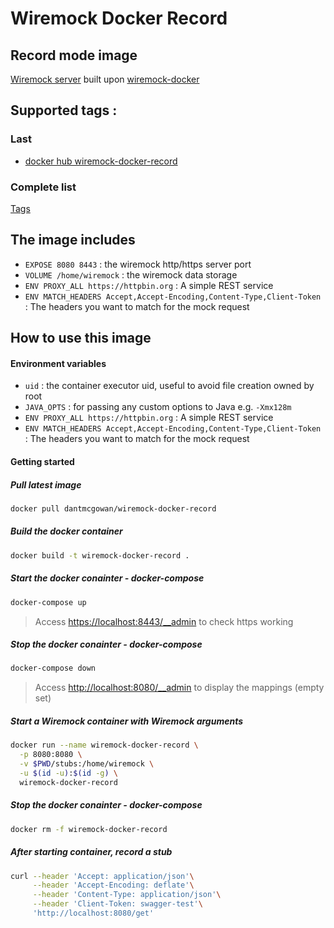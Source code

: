 # Wiremock Docker Record
 
## Record mode image
 [Wiremock server](http://wiremock.org) built upon [wiremock-docker](https://github.com/rodolpheche/wiremock-docker)

## Supported tags :

### Last

- [docker hub wiremock-docker-record](https://hub.docker.com/repository/docker/dantmcgowan/wiremock-docker-record)

### Complete list

[Tags](https://hub.docker.com/repository/docker/dantmcgowan/wiremock-docker-record/tags)

## The image includes

- `EXPOSE 8080 8443` : the wiremock http/https server port
- `VOLUME /home/wiremock` : the wiremock data storage
- `ENV PROXY_ALL https://httpbin.org` : A simple REST service
- `ENV MATCH_HEADERS Accept,Accept-Encoding,Content-Type,Client-Token` : The headers you want to match for the mock request 

## How to use this image

#### Environment variables

- `uid` : the container executor uid, useful to avoid file creation owned by root
- `JAVA_OPTS` : for passing any custom options to Java e.g. `-Xmx128m`
- `ENV PROXY_ALL https://httpbin.org` : A simple REST service
- `ENV MATCH_HEADERS Accept,Accept-Encoding,Content-Type,Client-Token` : The headers you want to match for the mock request 

#### Getting started

##### Pull latest image

```sh
docker pull dantmcgowan/wiremock-docker-record
```

##### Build the docker container

```sh
docker build -t wiremock-docker-record .
```
##### Start the docker conainter - docker-compose

```sh
docker-compose up
```
> Access [https://localhost:8443/__admin](https://localhost:8443/__admin) to check https working

##### Stop the docker conainter - docker-compose

```sh
docker-compose down
```

> Access [http://localhost:8080/__admin](http://localhost:8080/__admin) to display the mappings (empty set)

##### Start a Wiremock container with Wiremock arguments

```sh
docker run --name wiremock-docker-record \
  -p 8080:8080 \
  -v $PWD/stubs:/home/wiremock \
  -u $(id -u):$(id -g) \
  wiremock-docker-record
```

##### Stop the docker conainter - docker-compose

```sh
docker rm -f wiremock-docker-record
```

##### After starting container, record a stub

```sh
curl --header 'Accept: application/json'\
     --header 'Accept-Encoding: deflate'\
     --header 'Content-Type: application/json'\
     --header 'Client-Token: swagger-test'\
     'http://localhost:8080/get'  
```

